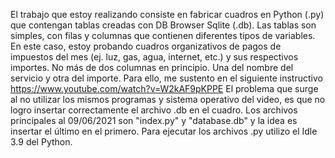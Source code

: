 El trabajo que estoy realizando consiste en fabricar cuadros en Python (.py) que contengan tablas creadas con DB Browser Sqlite (.db). Las tablas son simples, con filas y columnas que contienen diferentes tipos de variables. En este caso, estoy probando cuadros organizativos de pagos de impuestos del mes (ej. luz, gas, agua, internet, etc.) y sus respectivos importes. No más de dos columnas en principio. Una del nombre del servicio y otra del importe. Para ello, me sustento en el siguiente instructivo https://www.youtube.com/watch?v=W2kAF9pKPPE El problema que surge al no utilizar los mismos programas y sistema operativo del video, es que no logro insertar correctamente el archivo .db en el cuadro. Los archivos principales al 09/06/2021 son "index.py" y "database.db" y la idea es insertar el último en el primero. Para ejecutar los archivos .py utilizo el Idle 3.9 del Python.